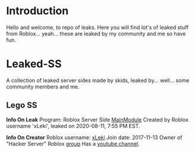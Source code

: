 # Introduction
Hello and welcome, to repo of leaks. Here you will find lot's of leaked stuff from Roblox... yeah... these are leaked by my community and me so have fun.

# Leaked-SS
A collection of leaked server sides made by skids, leaked by... well... some community members and me.

##  Lego SS 
__Info On Leak__
Program: Roblox Server Side [MainModule](https://web.roblox.com/catalog/4984987351/MainModule)
Created by Roblox username 'xLeki', leaked on 2020-08-11, 7:55 PM EST. 

__Info On Creator__
Roblox username: [xLeki](https://web.roblox.com/users/439403718/profile)
Join date: 2017-11-13
Owner of "Hacker Server" Roblox [group](https://web.roblox.com/groups/6153016/Hacker-Server)
Has a [youtube channel](https://www.youtube.com/channel/UCIFZeh5OVCtZati6QUINqrg).
